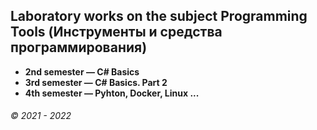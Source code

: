## Laboratory works on the subject Programming Tools (Инструменты и средства программирования)

* __2nd semester — C# Basics__
* __3rd semester — C# Basics. Part 2__
* __4th semester — Pyhton, Docker, Linux ...__

###### © 2021 - 2022
